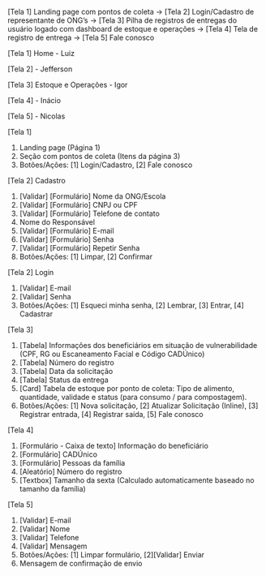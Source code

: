 [Tela 1] Landing page com pontos de coleta → [Tela 2] Login/Cadastro de representante de ONG’s → [Tela 3] Pilha de registros de entregas do usuário logado com dashboard de estoque e operações → [Tela 4] Tela de registro de entrega → [Tela 5] Fale conosco

[Tela 1] Home - Luiz

[Tela 2] - Jefferson

[Tela 3] Estoque e Operações - Igor

[Tela 4] - Inácio

[Tela 5] - Nicolas

[Tela 1]

1. Landing page (Página 1)
2. Seção com pontos de coleta (Itens da página 3)
3. Botões/Ações: [1] Login/Cadastro, [2] Fale conosco

[Tela 2] Cadastro

1. [Validar] [Formulário] Nome da ONG/Escola
2. [Validar] [Formulário] CNPJ ou CPF
3. [Validar] [Formulário] Telefone de contato
4. Nome do Responsável
5. [Validar] [Formulário] E-mail
6. [Validar] [Formulário] Senha
7. [Validar] [Formulário] Repetir Senha
8. Botões/Ações: [1] Limpar, [2] Confirmar

[Tela 2] Login

1. [Validar] E-mail
2. [Validar] Senha
3. Botões/Ações: [1] Esqueci minha senha, [2] Lembrar, [3] Entrar, [4] Cadastrar

[Tela 3]

1. [Tabela] Informações dos beneficiários em situação de vulnerabilidade (CPF, RG ou Escaneamento Facial e Código CADÚnico)
2. [Tabela] Número do registro
3. [Tabela] Data da solicitação
4. [Tabela] Status da entrega
5. [Card] Tabela de estoque por ponto de coleta:
Tipo de alimento, quantidade, validade e status (para consumo / para compostagem).
6. Botões/Ações: [1] Nova solicitação, [2] Atualizar Solicitação (Inline), [3] Registrar entrada, [4] Registrar saída, [5] Fale conosco

[Tela 4]

1. [Formulário - Caixa de texto] Informação do beneficiário
2. [Formulário] CADÚnico
3. [Formulário] Pessoas da família
4. [Aleatório] Número do registro
5. [Textbox] Tamanho da sexta (Calculado automaticamente baseado no tamanho da família)

[Tela 5]

1. [Validar] E-mail
2. [Validar] Nome
3. [Validar] Telefone
4. [Validar] Mensagem
5. Botões/Ações: [1] Limpar formulário, [2][Validar] Enviar
6. Mensagem de confirmação de envio
